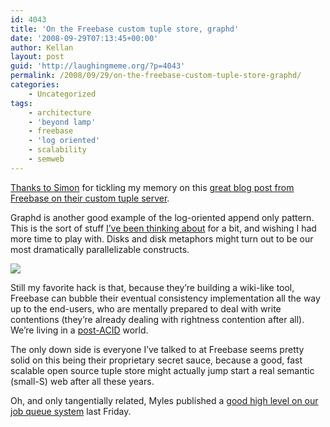 ```yaml
---
id: 4043
title: 'On the Freebase custom tuple store, graphd'
date: '2008-09-29T07:13:45+00:00'
author: Kellan
layout: post
guid: 'http://laughingmeme.org/?p=4043'
permalink: /2008/09/29/on-the-freebase-custom-tuple-store-graphd/
categories:
    - Uncategorized
tags:
    - architecture
    - 'beyond lamp'
    - freebase
    - 'log oriented'
    - scalability
    - semweb
---
```


[Thanks to Simon](http://blog.freebase.com/2008/04/09/a-brief-tour-of-graphd/) for tickling my memory on this [great blog post from Freebase on their custom tuple server](http://blog.freebase.com/2008/04/09/a-brief-tour-of-graphd/).

Graphd is another good example of the log-oriented append only pattern. This is the sort of stuff [I’ve been thinking about](http://laughingmeme.org/2008/04/05/quiet-saturday-thoughts/) for a bit, and wishing I had more time to play with. Disks and disk metaphors might turn out to be our most dramatically parallelizable constructs.

[![](http://farm1.static.flickr.com/24/40955407_3a90eded8d_m.jpg)](http://www.flickr.com/photos/peapea/40955407/ "Untitled by pea., on Flickr")

Still my favorite hack is that, because they’re building a wiki-like tool, Freebase can bubble their eventual consistency implementation all the way up to the end-users, who are mentally prepared to deal with write contentions (they’re already dealing with rightness contention after all). We’re living in a [post-ACID](http://www.acmqueue.org/modules.php?name=Content&amp;pa=showpage&amp;pid=540) world.

The only down side is everyone I’ve talked to at Freebase seems pretty solid on this being their proprietary secret sauce, because a good, fast scalable open source tuple store might actually jump start a real semantic (small-S) web after all these years.

Oh, and only tangentially related, Myles published a [good high level on our job queue system](http://code.flickr.com/blog/2008/09/26/flickr-engineers-do-it-offline/) last Friday.
